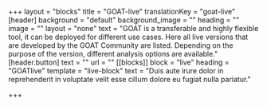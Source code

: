 +++
layout = "blocks"
title = "GOAT-live"
translationKey = "goat-live"
[header]
background = "default"
background_image = ""
heading = ""
image = ""
layout = "none"
text = "GOAT is a transferable and highly flexible tool, it can be deployed for different use cases. Here all live versions that are developed by the GOAT Community are listed. Depending on the purpose of the version, different analysis options are available."
[header.button]
text = ""
url = ""
[[blocks]]
block = "live"
heading = "GOATlive"
template = "live-block"
text = "Duis aute irure dolor in reprehenderit in voluptate velit esse cillum dolore eu fugiat nulla pariatur."

+++
